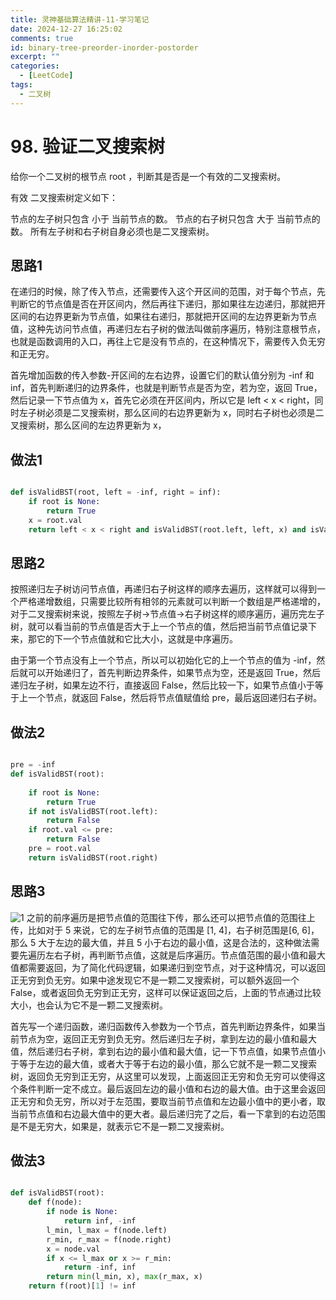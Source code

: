 ```yaml
---
title: 灵神基础算法精讲-11-学习笔记
date: 2024-12-27 16:25:02
comments: true
id: binary-tree-preorder-inorder-postorder
excerpt: ""
categories:
  - [LeetCode]
tags:
  - 二叉树
---
```


# 98. 验证二叉搜索树

给你一个二叉树的根节点 root ，判断其是否是一个有效的二叉搜索树。

有效 二叉搜索树定义如下：

节点的左子树只包含 小于 当前节点的数。
节点的右子树只包含 大于 当前节点的数。
所有左子树和右子树自身必须也是二叉搜索树。

## 思路1

在递归的时候，除了传入节点，还需要传入这个开区间的范围，对于每个节点，先判断它的节点值是否在开区间内，然后再往下递归，那如果往左边递归，那就把开区间的右边界更新为节点值，如果往右递归，那就把开区间的左边界更新为节点值，这种先访问节点值，再递归左右子树的做法叫做前序遍历，特别注意根节点，也就是函数调用的入口，再往上它是没有节点的，在这种情况下，需要传入负无穷和正无穷。

首先增加函数的传入参数-开区间的左右边界，设置它们的默认值分别为 -inf 和 inf，首先判断递归的边界条件，也就是判断节点是否为空，若为空，返回 True，然后记录一下节点值为 x，首先它必须在开区间内，所以它是 left < x < right，同时左子树必须是二叉搜索树，那么区间的右边界更新为 x，同时右子树也必须是二叉搜索树，那么区间的左边界更新为 x，

## 做法1

```python

def isValidBST(root, left = -inf, right = inf):
    if root is None:
        return True
    x = root.val
    return left < x < right and isValidBST(root.left, left, x) and isValidBST(root.right, x, right)

```

## 思路2

按照递归左子树访问节点值，再递归右子树这样的顺序去遍历，这样就可以得到一个严格递增数组，只需要比较所有相邻的元素就可以判断一个数组是严格递增的，对于二叉搜索树来说，按照左子树->节点值->右子树这样的顺序遍历，遍历完左子树，就可以看当前的节点值是否大于上一个节点的值，然后把当前节点值记录下来，那它的下一个节点值就和它比大小，这就是中序遍历。

由于第一个节点没有上一个节点，所以可以初始化它的上一个节点的值为 -inf，然后就可以开始递归了，首先判断边界条件，如果节点为空，还是返回 True，然后递归左子树，如果左边不行，直接返回 False，然后比较一下，如果节点值小于等于上一个节点，就返回 False，然后将节点值赋值给 pre，最后返回递归右子树。


## 做法2

```python

pre = -inf
def isValidBST(root):
    
    if root is None:
        return True
    if not isValidBST(root.left):
        return False
    if root.val <= pre:
        return False
    pre = root.val
    return isValidBST(root.right)
```

## 思路3

![1](/img/leetcode/11/1.png)
之前的前序遍历是把节点值的范围往下传，那么还可以把节点值的范围往上传，比如对于 5 来说，它的左子树节点值的范围是 [1, 4]，右子树范围是[6, 6]，那么 5 大于左边的最大值，并且 5 小于右边的最小值，这是合法的，这种做法需要先遍历左右子树，再判断节点值，这就是后序遍历。节点值范围的最小值和最大值都需要返回，为了简化代码逻辑，如果递归到空节点，对于这种情况，可以返回正无穷到负无穷。如果中途发现它不是一颗二叉搜索树，可以额外返回一个 False，或者返回负无穷到正无穷，这样可以保证返回之后，上面的节点通过比较大小，也会认为它不是一颗二叉搜索树。

首先写一个递归函数，递归函数传入参数为一个节点，首先判断边界条件，如果当前节点为空，返回正无穷到负无穷。然后递归左子树，拿到左边的最小值和最大值，然后递归右子树，拿到右边的最小值和最大值，记一下节点值，如果节点值小于等于左边的最大值，或者大于等于右边的最小值，那么它就不是一颗二叉搜索树，返回负无穷到正无穷，从这里可以发现，上面返回正无穷和负无穷可以使得这个条件判断一定不成立。最后返回左边的最小值和右边的最大值。由于这里会返回正无穷和负无穷，所以对于左范围，要取当前节点值和左边最小值中的更小者，取当前节点值和右边最大值中的更大者。最后递归完了之后，看一下拿到的右边范围是不是无穷大，如果是，就表示它不是一颗二叉搜索树。

## 做法3

```python

def isValidBST(root):
    def f(node):
        if node is None:
            return inf, -inf
        l_min, l_max = f(node.left)
        r_min, r_max = f(node.right)
        x = node.val
        if x <= l_max or x >= r_min:
            return -inf, inf
        return min(l_min, x), max(r_max, x)
    return f(root)[1] != inf
```



